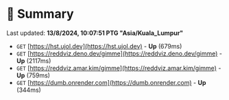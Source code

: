 # 📖 Summary
Last updated: **13/8/2024, 10:07:51 PTG "Asia/Kuala_Lumpur"**

- `GET` [https://hst.ujol.dev](https://hst.ujol.dev) - **Up** (679ms)
- `GET` [https://reddviz.deno.dev/gimme](https://reddviz.deno.dev/gimme) - **Up** (2117ms)
- `GET` [https://reddviz.amar.kim/gimme](https://reddviz.amar.kim/gimme) - **Up** (759ms)
- `GET` [https://dumb.onrender.com](https://dumb.onrender.com) - **Up** (344ms)
